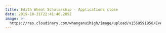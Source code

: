```yaml
---
title: Edith Wheal Scholarship - Applications close
date: 2019-10-31T22:41:46.209Z
image: >-
  https://res.cloudinary.com/whanganuihigh/image/upload/v1568591958/Events/Edith_Wheal_Schol.jpg
---
```


